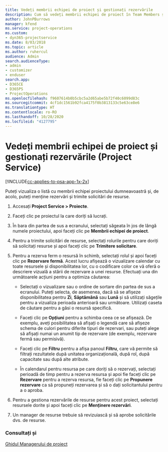```yaml
---
title: Vedeți membrii echipei de proiect și gestionați rezervările
description: Cum să vedeți membrii echipei de proiect în Team Members și să gestionați rezervările în Project Service
author: JohnPBurrows
manager: kfend
ms.service: project-operations
ms.custom:
- dyn365-projectservice
ms.date: 8/03/2018
ms.topic: article
ms.author: ruhercul
audience: Admin
search.audienceType:
- admin
- customizer
- enduser
search.app:
- D365CE
- D365PS
- ProjectOperations
ms.openlocfilehash: f9607614b0b5cbc5a2d65abe5b72f40c6099d83c
ms.sourcegitcommit: 4cf1dc1561b92fca4175f0b3813133c5e63ce8e6
ms.translationtype: HT
ms.contentlocale: ro-RO
ms.lasthandoff: 10/28/2020
ms.locfileid: "4127795"
---
```

# <a name="view-project-team-members-and-manage-bookings-project-service"></a>Vedeți membrii echipei de proiect și gestionați rezervările (Project Service)

[!INCLUDE[cc-applies-to-psa-app-1x-2x](../includes/cc-applies-to-psa-app-1x-2x.md)]

Puteți vizualiza o listă cu membrii echipei proiectului dumneavoastră și, de acolo, puteți menține rezervări și trimite solicitări de resurse.  
  
1.  Accesați **Project Service > Proiecte**.  
  
2.  Faceți clic pe proiectul la care doriți să lucrați.  
  
3.  În bara din partea de sus a ecranului, selectați săgeata în jos de lângă numele proiectului, apoi faceți clic pe **Membrii echipei de proiect**.  
  
4.  Pentru a trimite solicitări de resurse, selectați rolurile pentru care doriți să solicitați resurse și apoi faceți clic pe **Trimitere solicitare**.  
  
5.  Pentru a rezerva ferm o resursă în schimb, selectați rolul și apoi faceți clic pe **Rezervare fermă**. Acest lucru afișează o vizualizare calendar cu toate resursele și disponibilitatea lor, cu o codificare color ce vă oferă o descriere vizuală a stării de rezervare a unei resurse. Efectuați una din următoarele acțiuni pentru a optimiza căutarea:  
  
    -   Selectați o vizualizare sau o ordine de sortare din partea de sus a ecranului. Puteți selecta, de asemenea, dacă să se afișeze disponibilitatea pentru **Zi**, **Săptămână** sau **Lună** și să utilizați săgețile pentru a vizualiza perioada anterioară sau următoare. Utilizați caseta de căutare pentru a găsi o resursă specifică.  
  
    -   Faceți clic pe **Opțiuni** pentru a schimba ceea ce se afișează. De exemplu, aveți posibilitatea să afișați o legendă care să afișeze schema de culori pentru diferite tipuri de rezervari, sau puteți alege să afișați numai un anumit tip de rezervare (de exemplu, rezervare fermă sau permisivă).  
  
    -   Faceți clic pe **Filtru** pentru a afișa panoul **Filtru**, care vă permite să filtrați rezultatele după unitatea organizațională, după rol, după capacitate sau după alte atribute.  
  
    -   În calendarul pentru resursa pe care doriți să o rezervați, selectați perioadă de timp pentru a rezerva resursa și apoi fie faceți clic pe **Rezervare** pentru a rezerva resursa, fie faceți clic pe **Propunere rezervare** ca să propuneți rezervarea și să o dați solicitantului pentru a o aproba.  
  
6.  Pentru a gestiona rezervările de resurse pentru acest proiect, selectați resursele dorite și apoi faceți clic pe **Menținere rezervări**.  
  
7.  Un manager de resurse trebuie să revizuiască și să aprobe solicitările dvs. de resurse.  
  
### <a name="see-also"></a>Consultați și  
 [Ghidul Managerului de proiect](../psa/project-manager-guide.md)
